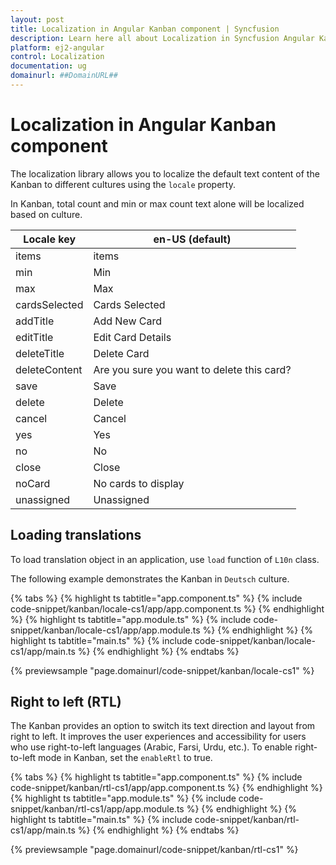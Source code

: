 ```yaml
---
layout: post
title: Localization in Angular Kanban component | Syncfusion
description: Learn here all about Localization in Syncfusion Angular Kanban component of Syncfusion Essential JS 2 and more.
platform: ej2-angular
control: Localization 
documentation: ug
domainurl: ##DomainURL##
---
```


# Localization in Angular Kanban component

The localization library allows you to localize the default text content of the Kanban to different cultures using the `locale` property.

In Kanban, total count and min or max count text alone will be localized based on culture.

| Locale key | en-US (default)  |
|------|------|
| items |  items |
| min |  Min |
| max |  Max |
| cardsSelected | Cards Selected |
| addTitle | Add New Card |
| editTitle | Edit Card Details |
| deleteTitle | Delete Card |
| deleteContent | Are you sure you want to delete this card? |
| save | Save |
| delete | Delete |
| cancel | Cancel |
| yes | Yes |
| no | No |
| close | Close |
| noCard | No cards to display |
| unassigned | Unassigned |

## Loading translations

To load translation object in an application, use `load` function of `L10n` class.

The following example demonstrates the Kanban in `Deutsch` culture.

{% tabs %}
{% highlight ts tabtitle="app.component.ts" %}
{% include code-snippet/kanban/locale-cs1/app/app.component.ts %}
{% endhighlight %}
{% highlight ts tabtitle="app.module.ts" %}
{% include code-snippet/kanban/locale-cs1/app/app.module.ts %}
{% endhighlight %}
{% highlight ts tabtitle="main.ts" %}
{% include code-snippet/kanban/locale-cs1/app/main.ts %}
{% endhighlight %}
{% endtabs %}
  
{% previewsample "page.domainurl/code-snippet/kanban/locale-cs1" %}

## Right to left (RTL)

The Kanban provides an option to switch its text direction and layout from right to left. It improves the user experiences and accessibility for users who use right-to-left languages (Arabic, Farsi, Urdu, etc.). To enable right-to-left mode in Kanban, set the `enableRtl` to true.

{% tabs %}
{% highlight ts tabtitle="app.component.ts" %}
{% include code-snippet/kanban/rtl-cs1/app/app.component.ts %}
{% endhighlight %}
{% highlight ts tabtitle="app.module.ts" %}
{% include code-snippet/kanban/rtl-cs1/app/app.module.ts %}
{% endhighlight %}
{% highlight ts tabtitle="main.ts" %}
{% include code-snippet/kanban/rtl-cs1/app/main.ts %}
{% endhighlight %}
{% endtabs %}
  
{% previewsample "page.domainurl/code-snippet/kanban/rtl-cs1" %}
